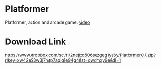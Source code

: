 # Platformer
Platformer, action and arcade game.
[video](https://www.dropbox.com/scl/fi/xquoc1q2r9nmyk3jhqwm7/Platformer.mp4?rlkey=frj7sw7vl09bf9wmrktryz5sn&st=e650mxck&dl=0)

# Download Link
https://www.dropbox.com/scl/fi/2nejixd506sezgeg1ya6y/Platformer0.7.zip?rlkey=xw42e53w3j7mtp7aqjq1e94g4&st=owdmxy9e&dl=1
